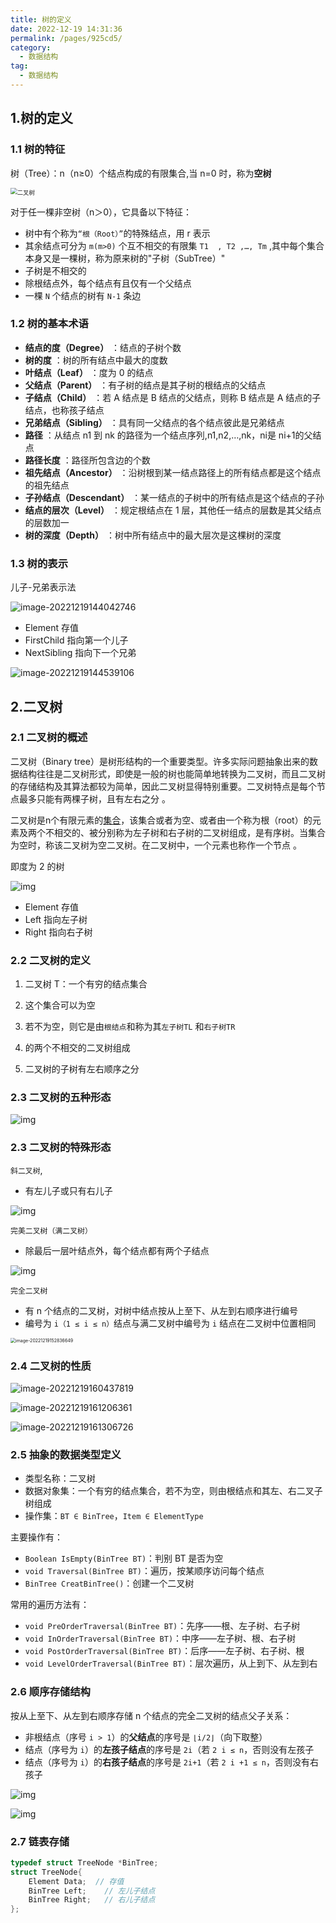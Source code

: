 ```yaml
---
title: 树的定义
date: 2022-12-19 14:31:36
permalink: /pages/925cd5/
category: 
  - 数据结构
tag: 
  - 数据结构
---
```


## 1.树的定义

### 1.1 树的特征

树（Tree）：n（n≥0）个结点构成的有限集合,当 n=0 时，称为**空树**

<img src="https://pic1.xuehuaimg.com/proxy/raw.githubusercontent.com/Kryust/image/main/img/9213b07eca806538fa88f4329adda144ad3482b5" alt="二叉树" style="zoom:67%;" />

对于任一棵非空树（n＞0），它具备以下特征：

- 树中有个称为`“根（Root）”`的特殊结点，用 r 表示
- 其余结点可分为 `m(m>0)` 个互不相交的有限集 `T1  , T2 ,…, Tm` ,其中每个集合本身又是一棵树，称为原来树的"子树（SubTree）"
- 子树是不相交的
- 除根结点外，每个结点有且仅有一个父结点
- 一棵 `N` 个结点的树有 `N-1` 条边
  

### 1.2 树的基本术语

- **结点的度（Degree）** ：结点的子树个数
- **树的度** ：树的所有结点中最大的度数
- **叶结点（Leaf）** ：度为 0 的结点
- **父结点（Parent）** ：有子树的结点是其子树的根结点的父结点
- **子结点（Child）** ：若 A 结点是 B 结点的父结点，则称 B 结点是 A 结点的子结点，也称孩子结点
- **兄弟结点（Sibling）** ：具有同一父结点的各个结点彼此是兄弟结点
- **路径** ：从结点 n1  到 nk 的路径为一个结点序列,n1,n2,…,nk，ni是 ni+1的父结点
- **路径长度** ：路径所包含边的个数
- **祖先结点（Ancestor）** ：沿树根到某一结点路径上的所有结点都是这个结点的祖先结点
- **子孙结点（Descendant）** ：某一结点的子树中的所有结点是这个结点的子孙
- **结点的层次（Level）** ：规定根结点在 1 层，其他任一结点的层数是其父结点的层数加一
- **树的深度（Depth）** ：树中所有结点中的最大层次是这棵树的深度



### 1.3 树的表示

儿子-兄弟表示法

![image-20221219144042746](https://pic1.xuehuaimg.com/proxy/raw.githubusercontent.com/Kryust/image/main/img/image-20221219144042746.png)

- Element 存值
- FirstChild 指向第一个儿子
- NextSibling 指向下一个兄弟

![image-20221219144539106](https://pic1.xuehuaimg.com/proxy/raw.githubusercontent.com/Kryust/image/main/img/image-20221219144539106.png)



## 2.二叉树

### 2.1 二叉树的概述

二叉树（Binary tree）是树形结构的一个重要类型。许多实际问题抽象出来的数据结构往往是二叉树形式，即使是一般的树也能简单地转换为二叉树，而且二叉树的存储结构及其算法都较为简单，因此二叉树显得特别重要。二叉树特点是每个节点最多只能有两棵子树，且有左右之分 。

二叉树是n个有限元素的[集合](https://baike.baidu.com/item/集合/2908117?fromModule=lemma_inlink)，该集合或者为空、或者由一个称为根（root）的元素及两个不相交的、被分别称为左子树和右子树的二叉树组成，是有序树。当集合为空时，称该二叉树为空二叉树。在二叉树中，一个元素也称作一个节点  。

即度为 2 的树

![img](https://pic1.xuehuaimg.com/proxy/raw.githubusercontent.com/Kryust/image/main/img/20181026114920772.jpg)

- Element 存值
- Left 指向左子树
- Right 指向右子树



### 2.2 二叉树的定义

1.  二叉树 T：一个有穷的结点集合

2.  这个集合可以为空

3.  若不为空，则它是由`根结点`和称为其`左子树TL` 和`右子树TR` 

4.  的两个不相交的二叉树组成

5.  二叉树的子树有左右顺序之分




### 2.3 二叉树的五种形态

![img](https://pic1.xuehuaimg.com/proxy/raw.githubusercontent.com/Kryust/image/main/img/20181026114956314.jpg)



### 2.3 二叉树的特殊形态

`斜二叉树`,

- 有左儿子或只有右儿子

![img](https://pic1.xuehuaimg.com/proxy/raw.githubusercontent.com/Kryust/image/main/img/20181026115013432.jpg)

`完美二叉树（满二叉树）`

- 除最后一层叶结点外，每个结点都有两个子结点

![img](https://pic1.xuehuaimg.com/proxy/raw.githubusercontent.com/Kryust/image/main/img/20181026115028605.jpg)

`完全二叉树`

- 有 n 个结点的二叉树，对树中结点按从上至下、从左到右顺序进行编号
- 编号为 `i（1 ≤ i ≤ n）`结点与满二叉树中编号为 `i` 结点在二叉树中位置相同

<img src="https://pic1.xuehuaimg.com/proxy/raw.githubusercontent.com/Kryust/image/main/img/image-20221219152836649.png" alt="image-20221219152836649" style="zoom:50%;" />

### 2.4 二叉树的性质

![image-20221219160437819](https://pic1.xuehuaimg.com/proxy/raw.githubusercontent.com/Kryust/image/main/img/image-20221219160437819.png)

![image-20221219161206361](https://pic1.xuehuaimg.com/proxy/raw.githubusercontent.com/Kryust/image/main/img/image-20221219161206361.png)

![image-20221219161306726](https://pic1.xuehuaimg.com/proxy/raw.githubusercontent.com/Kryust/image/main/img/image-20221219161306726.png)

### 2.5 抽象的数据类型定义

- 类型名称：二叉树
- 数据对象集：一个有穷的结点集合，若不为空，则由根结点和其左、右二叉子树组成
- 操作集：`BT ∈ BinTree`，`Item ∈ ElementType`

主要操作有：

- `Boolean IsEmpty(BinTree BT)`：判别 BT 是否为空
- `void Traversal(BinTree BT)`：遍历，按某顺序访问每个结点
- `BinTree CreatBinTree()`：创建一个二叉树

常用的遍历方法有：

- `void PreOrderTraversal(BinTree BT)`：先序——根、左子树、右子树
- `void InOrderTraversal(BinTree BT)`：中序——左子树、根、右子树
- `void PostOrderTraversal(BinTree BT)`：后序——左子树、右子树、根
- `void LevelOrderTraversal(BinTree BT)`：层次遍历，从上到下、从左到右



### 2.6 顺序存储结构

按从上至下、从左到右顺序存储 n 个结点的完全二叉树的结点父子关系：

- 非根结点（序号 `i > 1`）的**父结点**的序号是 `⌊i/2⌋`（向下取整）
- 结点（序号为 `i`）的**左孩子结点**的序号是 `2i`（若 `2 i ≤ n`，否则没有左孩子
- 结点（序号为 `i`）的**右孩子结点**的序号是 `2i+1`（若 `2 i +1 ≤ n`，否则没有右孩子

![img](https://pic1.xuehuaimg.com/proxy/raw.githubusercontent.com/Kryust/image/main/img/20181026115118948.jpg)

![img](https://pic1.xuehuaimg.com/proxy/raw.githubusercontent.com/Kryust/image/main/img/20181026115134161.jpg)



### 2.7 链表存储

```c
typedef struct TreeNode *BinTree;
struct TreeNode{
	Element Data;  // 存值 
	BinTree Left;    // 左儿子结点 
	BinTree Right;   // 右儿子结点 
};
```

